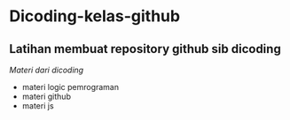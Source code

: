 Dicoding-kelas-github
==
Latihan membuat repository github sib dicoding
--
*Materi dari dicoding*
- materi logic pemrograman
- materi github
- materi js
